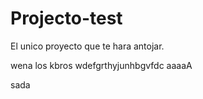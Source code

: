 # Projecto-test
El unico proyecto que te hara antojar.

wena los kbros
wdefgrthyjunhbgvfdc
aaaaA

sada